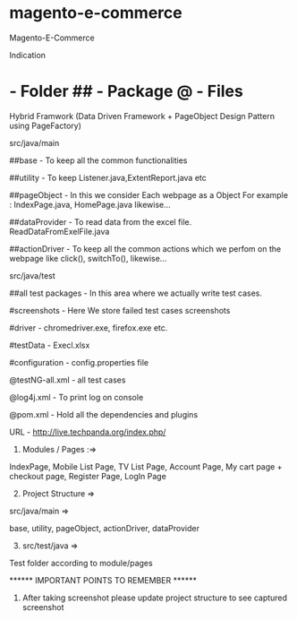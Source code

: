 # magento-e-commerce
Magento-E-Commerce

Indication 

# - Folder   ## - Package  @ - Files

Hybrid Framwork (Data Driven Framework + PageObject Design Pattern using PageFactory)

src/java/main

##base - To keep all the common functionalities

##utility - To keep Listener.java,ExtentReport.java etc

##pageObject - In this we consider Each webpage as a Object For example : IndexPage.java, HomePage.java likewise...

##dataProvider - To read data from the excel file. ReadDataFromExelFile.java

##actionDriver - To keep all the common actions which we perfom on the webpage like click(), switchTo(), likewise...

src/java/test

##all test packages - In this area where we actually write test cases.

#screenshots - Here We store failed test cases screenshots

#driver - chromedriver.exe, firefox.exe etc.

#testData - Execl.xlsx

#configuration - config.properties file

@testNG-all.xml - all test cases 

@log4j.xml - To print log on console

@pom.xml - Hold all the dependencies and plugins

URL - http://live.techpanda.org/index.php/

01) Modules / Pages :=>

IndexPage,
Mobile List Page,
TV List Page,
Account Page,
My cart page + checkout page,
Register Page,
LogIn Page

02) Project Structure =>

src/java/main => 

base,
utility,
pageObject,
actionDriver,
dataProvider

03) src/test/java =>

Test folder according to module/pages

****** IMPORTANT POINTS TO REMEMBER ******

1) After taking screenshot please update project structure to see captured screenshot

